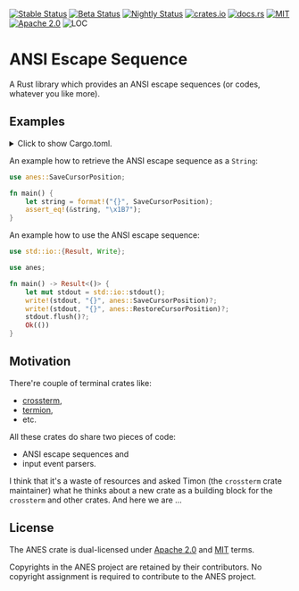 [![Stable Status][actions-stable-badge]][actions-link]
[![Beta Status][actions-beta-badge]][actions-link]
[![Nightly Status][actions-nightly-badge]][actions-link]
[![crates.io][crates-badge]][crates-link]
[![docs.rs][docs-badge]][docs-link]
[![MIT][mit-license-badge]][mit-license-link]
[![Apache 2.0][apache-license-badge]][apache-license-link]
![LOC][loc-badge]

# ANSI Escape Sequence

A Rust library which provides an ANSI escape sequences (or codes, whatever you like more).

## Examples

<details>
<summary>
Click to show Cargo.toml.
</summary>

```toml
[dependencies]
anes = "0.1"
```

</details>
<p></p>


An example how to retrieve the ANSI escape sequence as a `String`:

```rust
use anes::SaveCursorPosition;

fn main() {
    let string = format!("{}", SaveCursorPosition);
    assert_eq!(&string, "\x1B7");
}
```

An example how to use the ANSI escape sequence:

```rust
use std::io::{Result, Write};

use anes;

fn main() -> Result<()> {
    let mut stdout = std::io::stdout();
    write!(stdout, "{}", anes::SaveCursorPosition)?;
    write!(stdout, "{}", anes::RestoreCursorPosition)?;
    stdout.flush()?;
    Ok(())
}
```

## Motivation

There're couple of terminal crates like:

* [crossterm](https://github.com/crossterm-rs/crossterm),
* [termion](https://github.com/redox-os/termion),
* etc.

All these crates do share two pieces of code:

* ANSI escape sequences and
* input event parsers.

I think that it's a waste of resources and asked Timon (the `crossterm` crate maintainer) what he thinks
about a new crate as a building block for the `crossterm` and other crates. And here we
are ...

## License

The ANES crate is dual-licensed under [Apache 2.0][apache-license-link] and
[MIT][mit-license-link] terms.

Copyrights in the ANES project are retained by their contributors. No
copyright assignment is required to contribute to the ANES project.

[actions-stable-badge]: https://github.com/zrzka/anes-rs/workflows/stable/badge.svg
[actions-beta-badge]: https://github.com/zrzka/anes-rs/workflows/beta/badge.svg
[actions-nightly-badge]: https://github.com/zrzka/anes-rs/workflows/nightly/badge.svg
[actions-link]: https://github.com/zrzka/anes-rs/actions

[crates-badge]: https://img.shields.io/crates/v/anes.svg
[crates-link]: https://crates.io/crates/anes

[docs-badge]: https://docs.rs/anes/badge.svg
[docs-link]: https://docs.rs/anes

[mit-license-badge]: https://img.shields.io/badge/license-MIT-blue.svg
[mit-license-link]: ./LICENSE-MIT
[apache-license-badge]: https://img.shields.io/badge/license-Apache2-blue.svg
[apache-license-link]: /LICENSE-APACHE

[loc-badge]: https://tokei.rs/b1/github/zrzka/anes-rs?category=code
